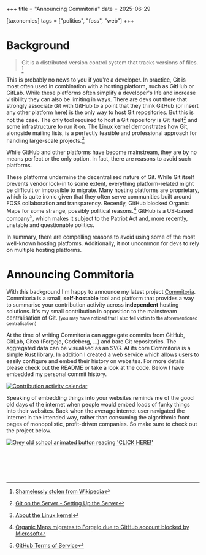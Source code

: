 +++
title = "Announcing Commitoria"
date = 2025-06-29

[taxonomies]
tags = ["politics", "foss", "web"]
+++

# Background

> Git is a distributed version control system that tracks versions of files. [^1]

This is probably no news to you if you're a developer.
In practice, Git is most often used in combination with a hosting platform, such as GitHub or GitLab.
While these platforms often simplify a developer's life and increase visibility they can also be limiting in ways.
There are devs out there that strongly associate Git with GitHub to a point that they think GitHub (or insert any other platform here) is the only way to host Git repositories.
But this is not the case.
The only tool required to host a Git repository is Git itself[^2]  and some infrastructure to run it on.
The Linux kernel demonstrates how Git, alongside mailing lists, is a perfectly feasible and professional approach for handling large-scale projects.[^3]

While GitHub and other platforms have become mainstream, they are by no means perfect or the only option.
In fact, there are reasons to avoid such platforms.

These platforms undermine the decentralised nature of Git.
While Git itself prevents vendor lock-in to some extent, everything platform-related might be difficult or impossible to migrate.
Many hosting platforms are proprietary, which is quite ironic given that they often serve communities built around FOSS collaboration and transparency.
Recently, GitHub blocked Organic Maps for some strange, possibly political reasons.[^4]
GitHub is a US-based company[^5], which makes it subject to the Patriot Act and, more recently, unstable and questionable politics.

In summary, there are compelling reasons to avoid using some of the most well-known hosting platforms.
Additionally, it not uncommon for devs to rely on multiple hosting platforms.

# Announcing Commitoria

With this background I'm happy to announce my latest project [Commitoria](https://github.com/thomas-zahner/commitoria).
Commitoria is a small, **self-hostable** tool and platform that provides a way to summarise your contribution activity across **independent** hosting solutions.
It's my small contribution in opposition to the mainstream centralisation of Git. <small>(you may have noticed that I also fell victim to the aforementioned centralisation)</small>

At the time of writing Commitoria can aggregate commits from GitHub, GitLab, Gitea (Forgejo, Codeberg, ...) and bare Git repositories.
The aggregated data can be visualised as an SVG.
At its core Commitoria is a simple Rust library.
In addition I created a web service which allows users to easily configure and embed their history on websites.
For more details please check out the README or take a look at the code.
Below I have embedded my personal commit history.

<a href="https://commitoria.thomaszahner.ch/calendar?github=thomas-zahner&amp;colour_strategy=InterpolationStrategy&amp;inactive_colour=%23f6f5f4&amp;active_colour=%23c061cb&amp;repositories=%7B%22user_name%22%3A%22thomas-zahner%22%2C%22url%22%3A%22https%3A%2F%2Fgitlab.com%22%2C%22kind%22%3A%22Gitlab%22%7D"
class="no-style">
    <img
        src="https://commitoria.thomaszahner.ch/api/calendar.svg?github=thomas-zahner&amp;colour_strategy=InterpolationStrategy&amp;inactive_colour=%23f6f5f4&amp;active_colour=%23c061cb&amp;repositories=%7B%22user_name%22%3A%22thomas-zahner%22%2C%22url%22%3A%22https%3A%2F%2Fgitlab.com%22%2C%22kind%22%3A%22Gitlab%22%7D"
        alt="Contribution activity calendar"
        style="background-color: white;">
</a>

Speaking of embedding things into your websites reminds me of the good old days of the internet
when people would embed loads of funky things into their websites.
Back when the average internet user navigated the internet in the intended way,
rather than consuming the algorithmic front pages of monopolistic, profit-driven companies.
So make sure to check out the project below.

<a href="https://github.com/thomas-zahner/commitoria" class="no-style">
    <img src="/click_here.gif" style="border: none;" alt="Grey old school animated button reading 'CLICK HERE!'">
</a>

<br><br><br><br>

[^1]: [Shamelessly stolen from Wikipedia](https://en.wikipedia.org/wiki/Git)

[^2]: [Git on the Server - Setting Up the Server](https://git-scm.com/book/en/v2/Git-on-the-Server-Setting-Up-the-Server)

[^3]: [About the Linux kernel](https://git.kernel.org/pub/scm/linux/kernel/git/torvalds/linux.git/about/)

[^4]: [Organic Maps migrates to Forgejo due to GitHub account blocked by Microsoft](https://alternativeto.net/news/2025/3/organic-maps-migrates-to-forgejo-due-to-github-account-blocked-by-microsoft/)

[^5]: [GitHub Terms of Service](https://docs.github.com/en/site-policy/github-terms/github-terms-of-service#1-governing-law)


<style>
.no-style {
    border: none;
}

.no-style:hover {
    background-color: unset;
}
</style>
